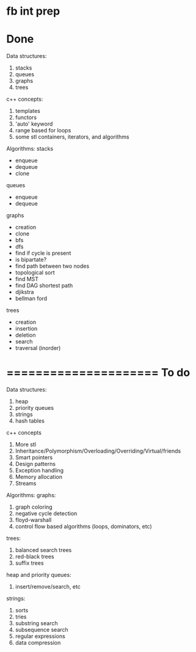 fb int prep
=========================
Done
=========================
Data structures:
1. stacks
2. queues
3. graphs
4. trees

c++ concepts:
1. templates
2. functors
3. 'auto' keyword
4. range based for loops
5. some stl containers, iterators, and algorithms

Algorithms:
stacks
- enqueue
- dequeue
- clone

queues
- enqueue
- dequeue

graphs
- creation
- clone
- bfs
- dfs
- find if cycle is present
- is bipartate?
- find path between two nodes
- topological sort
- find MST
- find DAG shortest path
- djikstra
- bellman ford

trees
- creation
- insertion
- deletion
- search
- traversal (inorder)

=====================
To do
=====================

Data structures:
1. heap
2. priority queues
3. strings
4. hash tables

c++ concepts
1. More stl
2. Inheritance/Polymorphism/Overloading/Overriding/Virtual/friends
3. Smart pointers
4. Design patterns
5. Exception handling
6. Memory allocation 
7. Streams

Algorithms:
graphs:
1. graph coloring
2. negative cycle detection
3. floyd-warshall
4. control flow based algorithms (loops, dominators, etc)

trees:
1. balanced search trees
2. red-black trees
3. suffix trees

heap and priority queues:
1. insert/remove/search, etc

strings:
1. sorts
2. tries
3. substring search
4. subsequence search
5. regular expressions
6. data compression



